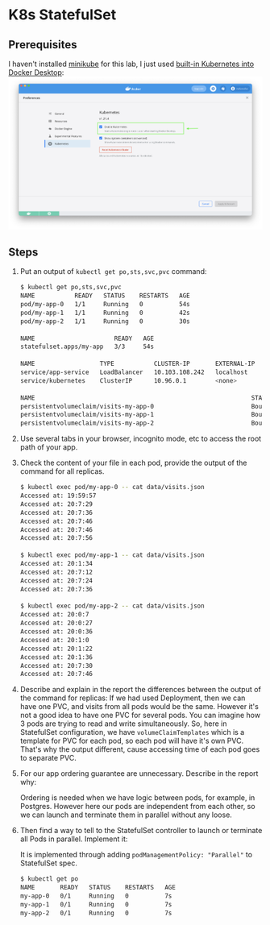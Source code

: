 # K8s StatefulSet
## Prerequisites
I haven't installed [minikube](https://minikube.sigs.k8s.io/docs/start/) for this lab, I just used [built-in Kubernetes into Docker Desktop](https://docs.docker.com/desktop/kubernetes/): 
![Kubernetes enabled option in Docker Desktop](images/kuber.png)

## Steps
1. Put an output of `kubectl get po,sts,svc,pvc` command:
    ```bash
    $ kubectl get po,sts,svc,pvc
    NAME           READY   STATUS    RESTARTS   AGE
    pod/my-app-0   1/1     Running   0          54s
    pod/my-app-1   1/1     Running   0          42s
    pod/my-app-2   1/1     Running   0          30s

    NAME                      READY   AGE
    statefulset.apps/my-app   3/3     54s

    NAME                  TYPE           CLUSTER-IP       EXTERNAL-IP   PORT(S)          AGE
    service/app-service   LoadBalancer   10.103.108.242   localhost     8000:30582/TCP   54s
    service/kubernetes    ClusterIP      10.96.0.1        <none>        443/TCP          52d

    NAME                                                            STATUS   VOLUME                                     CAPACITY   ACCESS MODES   STORAGECLASS   AGE
    persistentvolumeclaim/visits-my-app-0                           Bound    pvc-69167afd-5da3-4fc1-b016-5e773511a451   256M       RWO            hostpath       54s
    persistentvolumeclaim/visits-my-app-1                           Bound    pvc-f3008d0e-c01a-4ef0-8f6a-0c93a2b98d58   256M       RWO            hostpath       42s
    persistentvolumeclaim/visits-my-app-2                           Bound    pvc-90278e4e-1ae2-4f80-ba03-0e40421bfbb1   256M       RWO            hostpath       30s
    ```
2. Use several tabs in your browser, incognito mode, etc to access the root path of your app.
3. Check the content of your file in each pod, provide the output of the command for all replicas.
    ```bash
    $ kubectl exec pod/my-app-0 -- cat data/visits.json
    Accessed at: 19:59:57
    Accessed at: 20:7:29
    Accessed at: 20:7:36
    Accessed at: 20:7:46
    Accessed at: 20:7:46
    Accessed at: 20:7:56

    $ kubectl exec pod/my-app-1 -- cat data/visits.json
    Accessed at: 20:1:34
    Accessed at: 20:7:12
    Accessed at: 20:7:24
    Accessed at: 20:7:36

    $ kubectl exec pod/my-app-2 -- cat data/visits.json
    Accessed at: 20:0:7
    Accessed at: 20:0:27
    Accessed at: 20:0:36
    Accessed at: 20:1:0
    Accessed at: 20:1:22
    Accessed at: 20:1:36
    Accessed at: 20:7:30
    Accessed at: 20:7:46
    ```
4. Describe and explain in the report the differences between the output of the command for
replicas: 
    If we had used Deployment, then we can have one PVC, and visits from all pods would be the same. 
    However it's not a good idea to have one PVC for several pods. You can imagine how 3 pods 
    are trying to read and write simultaneously. So, here in StatefulSet configuration, we have
    `volumeClaimTemplates` which is a template for PVC for each pod, so each pod will have it's own PVC.
    That's why the output different, cause accessing time of each pod goes to separate PVC.
5. For our app ordering guarantee are unnecessary. Describe in the report why: 
    
    Ordering is needed when we have logic between pods, for example, in Postgres. 
    However here our pods are independent from each other, so we can launch and 
    terminate them in parallel without any loose.
6. Then find a way to tell to the StatefulSet controller to launch or terminate all Pods in parallel. Implement it:

    It is implemented through adding `podManagementPolicy: "Parallel"` to StatefulSet spec.
    ```bash
    $ kubectl get po                                   
    NAME       READY   STATUS    RESTARTS   AGE
    my-app-0   0/1     Running   0          7s
    my-app-1   0/1     Running   0          7s
    my-app-2   0/1     Running   0          7s
    ```
